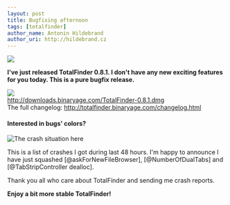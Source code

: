 ```yaml
---
layout: post
title: Bugfixing afternoon
tags: [totalfinder]
author_name: Antonin Hildebrand
author_uri: http://hildebrand.cz
---
```


<img src="{{site.url}}/shared/img/icons/totalfinder-64.png" class="intro-icon"/>

**I've just released TotalFinder 0.8.1. I don't have any new exciting features for you today. This is a pure bugfix release.**

<div class="blog-download">
    <a class="download-link" href="http://downloads.binaryage.com/TotalFinder-0.8.1.dmg"><img src="{{site.url}}/shared/img/small-download-button.png"/><div>http://downloads.binaryage.com/TotalFinder-0.8.1.dmg</div></a>
    <div class="download-note">The full changelog: <a href="http://totalfinder.binaryage.com/changelog.html">http://totalfinder.binaryage.com/changelog.html</a></div>
</div>

#### Interested in bugs' colors?

<img class="blog-image-full-border" src="{{site.url}}/images/totalfinder-bugs-in-08.png" title="The crash situation here">

This is a list of crashes I got during last 48 hours. I'm happy to announce I have just squashed [@askForNewFileBrowser], [@NumberOfDualTabs] and [@TabStripController dealloc].

Thank you all who care about TotalFinder and sending me crash reports. 

**Enjoy a bit more stable TotalFinder!**